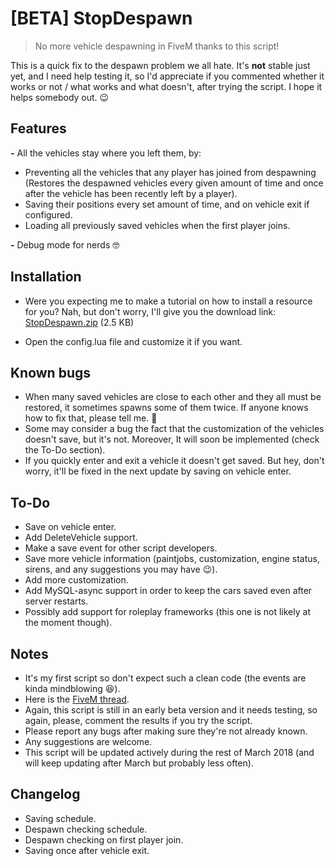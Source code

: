# [BETA] StopDespawn

> No more vehicle despawning in FiveM thanks to this script!

This is a quick fix to the despawn problem we all hate. It's **not** stable just yet, and I need help testing it, so I'd appreciate if you commented whether it works or not / what works and what doesn't, after trying the script. 
I hope it helps somebody out. :wink: 

## Features

**-** All the vehicles stay where you left them, by:
- Preventing all the vehicles that any player has joined from despawning (Restores the despawned vehicles every given amount of time and once after the vehicle has been recently left by a player).
- Saving their positions every set amount of time, and on vehicle exit if configured.
- Loading all previously saved vehicles when the first player joins.

**-** Debug mode for nerds :nerd_face:

## Installation

- Were you expecting me to make a tutorial on how to install a resource for you? Nah, but don't worry, I'll give you the download link: <a class="attachment" href="/uploads/default/original/3X/8/a/8ae7d9e5998eb4430767da91515a82e0e84ec853.zip">StopDespawn.zip</a> (2.5 KB)

- Open the config.lua file and customize it if you want.

## Known bugs

- When many saved vehicles are close to each other and they all must be restored, it sometimes spawns some of them twice. If anyone knows how to fix that, please tell me. :pray:
- Some may consider a bug the fact that the customization of the vehicles doesn't save, but it's not. Moreover, It will soon be implemented (check the To-Do section).
- If you quickly enter and exit a vehicle it doesn't get saved. But hey, don't worry, it'll be fixed in the next update by saving on vehicle enter.

## To-Do

- Save on vehicle enter.
- Add DeleteVehicle support.
- Make a save event for other script developers.
- Save more vehicle information (paintjobs, customization, engine status, sirens, and any suggestions you may have :wink:).
- Add more customization.
- Add MySQL-async support in order to keep the cars saved even after server restarts.
- Possibly add support for roleplay frameworks (this one is not likely at the moment though).

## Notes

- It's my first script so don't expect such a clean code (the events are kinda mindblowing :laughing:).
- Here is the <a href="https://forum.fivem.net/t/beta-stop-vehicle-despawning/92696">FiveM thread</a>.
- Again, this script is still in an early beta version and it needs testing, so again, please, comment the results if you try the script.
- Please report any bugs after making sure they're not already known.
- Any suggestions are welcome.
- This script will be updated actively during the rest of March 2018 (and will keep updating after March but probably less often).

## Changelog

+ Saving schedule.
+ Despawn checking schedule.
+ Despawn checking on first player join.
+ Saving once after vehicle exit.
